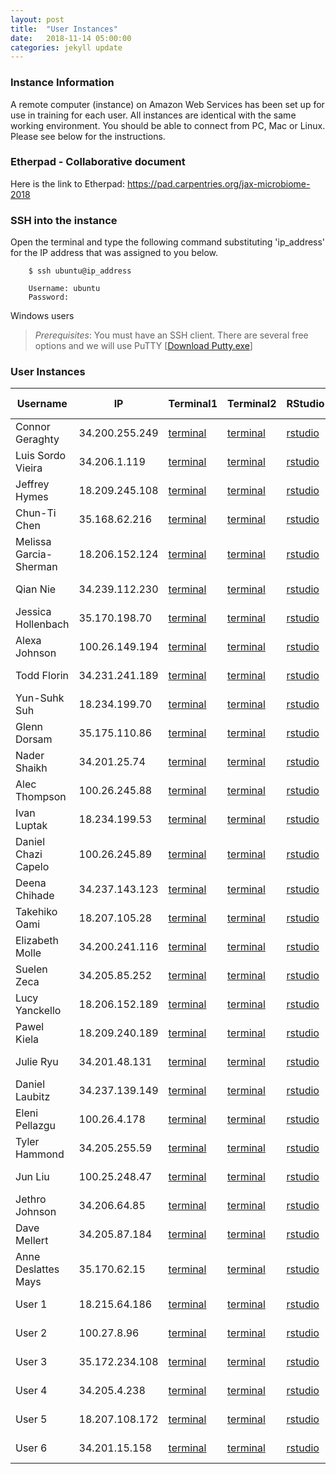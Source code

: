 ```yaml
---
layout: post
title:  "User Instances"
date:   2018-11-14 05:00:00
categories: jekyll update
---
```


### Instance Information

A remote computer (instance) on Amazon Web Services has been set up for use in training for each user. All instances are identical with the same working environment. You should be able to connect from PC, Mac or Linux. Please see below for the instructions.

### Etherpad - Collaborative document
Here is the link to Etherpad: <a href='https://pad.carpentries.org/jax-microbiome-2018' target='_blank'>https://pad.carpentries.org/jax-microbiome-2018</a>


### SSH into the instance

Open the terminal and type the following command substituting 'ip_address' for the IP address that was assigned to you below.

        $ ssh ubuntu@ip_address

        Username: ubuntu
        Password: 

Windows users
> *Prerequisites*: You must have an SSH client. There are several free options and we will use PuTTY [[Download Putty.exe](http://www.chiark.greenend.org.uk/~sgtatham/putty/download.html)]


### User Instances

Username                |  IP              |  Terminal1                                                                      |  Terminal2                                                                      |  RStudio                                                           |  Download Files
------------------------|------------------|---------------------------------------------------------------------------------|---------------------------------------------------------------------------------|--------------------------------------------------------------------|--------------------------------------------------------------------
Connor Geraghty         |  34.200.255.249  |  <a href='http://34.200.255.249:8888/terminals/1' target='_blank'>terminal</a>  |  <a href='http://34.200.255.249:8888/terminals/2' target='_blank'>terminal</a>  |  <a href='http://34.200.255.249:8787' target='_blank'>rstudio</a>  |  <a href='http://34.200.255.249' target='_blank'>download files</a>
Luis Sordo Vieira       |  34.206.1.119    |  <a href='http://34.206.1.119:8888/terminals/1' target='_blank'>terminal</a>    |  <a href='http://34.206.1.119:8888/terminals/2' target='_blank'>terminal</a>    |  <a href='http://34.206.1.119:8787' target='_blank'>rstudio</a>    |  <a href='http://34.206.1.119' target='_blank'>download files</a>
Jeffrey Hymes           |  18.209.245.108  |  <a href='http://18.209.245.108:8888/terminals/1' target='_blank'>terminal</a>  |  <a href='http://18.209.245.108:8888/terminals/2' target='_blank'>terminal</a>  |  <a href='http://18.209.245.108:8787' target='_blank'>rstudio</a>  |  <a href='http://18.209.245.108' target='_blank'>download files</a>
Chun-Ti Chen            |  35.168.62.216   |  <a href='http://35.168.62.216:8888/terminals/1' target='_blank'>terminal</a>   |  <a href='http://35.168.62.216:8888/terminals/2' target='_blank'>terminal</a>   |  <a href='http://35.168.62.216:8787' target='_blank'>rstudio</a>   |  <a href='http://35.168.62.216' target='_blank'>download files</a>
Melissa Garcia-Sherman  |  18.206.152.124  |  <a href='http://18.206.152.124:8888/terminals/1' target='_blank'>terminal</a>  |  <a href='http://18.206.152.124:8888/terminals/2' target='_blank'>terminal</a>  |  <a href='http://18.206.152.124:8787' target='_blank'>rstudio</a>  |  <a href='http://18.206.152.124' target='_blank'>download files</a>
Qian Nie                |  34.239.112.230  |  <a href='http://34.239.112.230:8888/terminals/1' target='_blank'>terminal</a>  |  <a href='http://34.239.112.230:8888/terminals/2' target='_blank'>terminal</a>  |  <a href='http://34.239.112.230:8787' target='_blank'>rstudio</a>  |  <a href='http://34.239.112.230' target='_blank'>download files</a>
Jessica Hollenbach      |  35.170.198.70   |  <a href='http://35.170.198.70:8888/terminals/1' target='_blank'>terminal</a>   |  <a href='http://35.170.198.70:8888/terminals/2' target='_blank'>terminal</a>   |  <a href='http://35.170.198.70:8787' target='_blank'>rstudio</a>   |  <a href='http://35.170.198.70' target='_blank'>download files</a>
Alexa Johnson           |  100.26.149.194  |  <a href='http://100.26.149.194:8888/terminals/1' target='_blank'>terminal</a>  |  <a href='http://100.26.149.194:8888/terminals/2' target='_blank'>terminal</a>  |  <a href='http://100.26.149.194:8787' target='_blank'>rstudio</a>  |  <a href='http://100.26.149.194' target='_blank'>download files</a>
Todd Florin             |  34.231.241.189  |  <a href='http://34.231.241.189:8888/terminals/1' target='_blank'>terminal</a>  |  <a href='http://34.231.241.189:8888/terminals/2' target='_blank'>terminal</a>  |  <a href='http://34.231.241.189:8787' target='_blank'>rstudio</a>  |  <a href='http://34.231.241.189' target='_blank'>download files</a>
Yun-Suhk Suh            |  18.234.199.70   |  <a href='http://18.234.199.70:8888/terminals/1' target='_blank'>terminal</a>   |  <a href='http://18.234.199.70:8888/terminals/2' target='_blank'>terminal</a>   |  <a href='http://18.234.199.70:8787' target='_blank'>rstudio</a>   |  <a href='http://18.234.199.70' target='_blank'>download files</a>
Glenn Dorsam            |  35.175.110.86   |  <a href='http://35.175.110.86:8888/terminals/1' target='_blank'>terminal</a>   |  <a href='http://35.175.110.86:8888/terminals/2' target='_blank'>terminal</a>   |  <a href='http://35.175.110.86:8787' target='_blank'>rstudio</a>   |  <a href='http://35.175.110.86' target='_blank'>download files</a>
Nader Shaikh            |  34.201.25.74    |  <a href='http://34.201.25.74:8888/terminals/1' target='_blank'>terminal</a>    |  <a href='http://34.201.25.74:8888/terminals/2' target='_blank'>terminal</a>    |  <a href='http://34.201.25.74:8787' target='_blank'>rstudio</a>    |  <a href='http://34.201.25.74' target='_blank'>download files</a>
Alec Thompson           |  100.26.245.88   |  <a href='http://100.26.245.88:8888/terminals/1' target='_blank'>terminal</a>   |  <a href='http://100.26.245.88:8888/terminals/2' target='_blank'>terminal</a>   |  <a href='http://100.26.245.88:8787' target='_blank'>rstudio</a>   |  <a href='http://100.26.245.88' target='_blank'>download files</a>
Ivan Luptak             |  18.234.199.53   |  <a href='http://18.234.199.53:8888/terminals/1' target='_blank'>terminal</a>   |  <a href='http://18.234.199.53:8888/terminals/2' target='_blank'>terminal</a>   |  <a href='http://18.234.199.53:8787' target='_blank'>rstudio</a>   |  <a href='http://18.234.199.53' target='_blank'>download files</a>
Daniel Chazi Capelo     |  100.26.245.89   |  <a href='http://100.26.245.89:8888/terminals/1' target='_blank'>terminal</a>   |  <a href='http://100.26.245.89:8888/terminals/2' target='_blank'>terminal</a>   |  <a href='http://100.26.245.89:8787' target='_blank'>rstudio</a>   |  <a href='http://100.26.245.89' target='_blank'>download files</a>
Deena Chihade           |  34.237.143.123  |  <a href='http://34.237.143.123:8888/terminals/1' target='_blank'>terminal</a>  |  <a href='http://34.237.143.123:8888/terminals/2' target='_blank'>terminal</a>  |  <a href='http://34.237.143.123:8787' target='_blank'>rstudio</a>  |  <a href='http://34.237.143.123' target='_blank'>download files</a>
Takehiko Oami           |  18.207.105.28   |  <a href='http://18.207.105.28:8888/terminals/1' target='_blank'>terminal</a>   |  <a href='http://18.207.105.28:8888/terminals/2' target='_blank'>terminal</a>   |  <a href='http://18.207.105.28:8787' target='_blank'>rstudio</a>   |  <a href='http://18.207.105.28' target='_blank'>download files</a>
Elizabeth Molle         |  34.200.241.116  |  <a href='http://34.200.241.116:8888/terminals/1' target='_blank'>terminal</a>  |  <a href='http://34.200.241.116:8888/terminals/2' target='_blank'>terminal</a>  |  <a href='http://34.200.241.116:8787' target='_blank'>rstudio</a>  |  <a href='http://34.200.241.116' target='_blank'>download files</a>
Suelen Zeca             |  34.205.85.252   |  <a href='http://34.205.85.252:8888/terminals/1' target='_blank'>terminal</a>   |  <a href='http://34.205.85.252:8888/terminals/2' target='_blank'>terminal</a>   |  <a href='http://34.205.85.252:8787' target='_blank'>rstudio</a>   |  <a href='http://34.205.85.252' target='_blank'>download files</a>
Lucy Yanckello          |  18.206.152.189  |  <a href='http://18.206.152.189:8888/terminals/1' target='_blank'>terminal</a>  |  <a href='http://18.206.152.189:8888/terminals/2' target='_blank'>terminal</a>  |  <a href='http://18.206.152.189:8787' target='_blank'>rstudio</a>  |  <a href='http://18.206.152.189' target='_blank'>download files</a>
Pawel Kiela             |  18.209.240.189  |  <a href='http://18.209.240.189:8888/terminals/1' target='_blank'>terminal</a>  |  <a href='http://18.209.240.189:8888/terminals/2' target='_blank'>terminal</a>  |  <a href='http://18.209.240.189:8787' target='_blank'>rstudio</a>  |  <a href='http://18.209.240.189' target='_blank'>download files</a>
Julie Ryu               |  34.201.48.131   |  <a href='http://34.201.48.131:8888/terminals/1' target='_blank'>terminal</a>   |  <a href='http://34.201.48.131:8888/terminals/2' target='_blank'>terminal</a>   |  <a href='http://34.201.48.131:8787' target='_blank'>rstudio</a>   |  <a href='http://34.201.48.131' target='_blank'>download files</a>
Daniel Laubitz          |  34.237.139.149  |  <a href='http://34.237.139.149:8888/terminals/1' target='_blank'>terminal</a>  |  <a href='http://34.237.139.149:8888/terminals/2' target='_blank'>terminal</a>  |  <a href='http://34.237.139.149:8787' target='_blank'>rstudio</a>  |  <a href='http://34.237.139.149' target='_blank'>download files</a>
Eleni Pellazgu          |  100.26.4.178    |  <a href='http://100.26.4.178:8888/terminals/1' target='_blank'>terminal</a>    |  <a href='http://100.26.4.178:8888/terminals/2' target='_blank'>terminal</a>    |  <a href='http://100.26.4.178:8787' target='_blank'>rstudio</a>    |  <a href='http://100.26.4.178' target='_blank'>download files</a>
Tyler Hammond           |  34.205.255.59   |  <a href='http://34.205.255.59:8888/terminals/1' target='_blank'>terminal</a>   |  <a href='http://34.205.255.59:8888/terminals/2' target='_blank'>terminal</a>   |  <a href='http://34.205.255.59:8787' target='_blank'>rstudio</a>   |  <a href='http://34.205.255.59' target='_blank'>download files</a>
Jun Liu                 |  100.25.248.47   |  <a href='http://100.25.248.47:8888/terminals/1' target='_blank'>terminal</a>   |  <a href='http://100.25.248.47:8888/terminals/2' target='_blank'>terminal</a>   |  <a href='http://100.25.248.47:8787' target='_blank'>rstudio</a>   |  <a href='http://100.25.248.47' target='_blank'>download files</a>
Jethro Johnson          |  34.206.64.85    |  <a href='http://34.206.64.85:8888/terminals/1' target='_blank'>terminal</a>    |  <a href='http://34.206.64.85:8888/terminals/2' target='_blank'>terminal</a>    |  <a href='http://34.206.64.85:8787' target='_blank'>rstudio</a>    |  <a href='http://34.206.64.85' target='_blank'>download files</a>
Dave Mellert            |  34.205.87.184   |  <a href='http://34.205.87.184:8888/terminals/1' target='_blank'>terminal</a>   |  <a href='http://34.205.87.184:8888/terminals/2' target='_blank'>terminal</a>   |  <a href='http://34.205.87.184:8787' target='_blank'>rstudio</a>   |  <a href='http://34.205.87.184' target='_blank'>download files</a>
Anne Deslattes Mays     |  35.170.62.15    |  <a href='http://35.170.62.15:8888/terminals/1' target='_blank'>terminal</a>    |  <a href='http://35.170.62.15:8888/terminals/2' target='_blank'>terminal</a>    |  <a href='http://35.170.62.15:8787' target='_blank'>rstudio</a>    |  <a href='http://35.170.62.15' target='_blank'>download files</a>
User 1                  |  18.215.64.186   |  <a href='http://18.215.64.186:8888/terminals/1' target='_blank'>terminal</a>   |  <a href='http://18.215.64.186:8888/terminals/2' target='_blank'>terminal</a>   |  <a href='http://18.215.64.186:8787' target='_blank'>rstudio</a>   |  <a href='http://18.215.64.186' target='_blank'>download files</a>
User 2                  |  100.27.8.96     |  <a href='http://100.27.8.96:8888/terminals/1' target='_blank'>terminal</a>     |  <a href='http://100.27.8.96:8888/terminals/2' target='_blank'>terminal</a>     |  <a href='http://100.27.8.96:8787' target='_blank'>rstudio</a>     |  <a href='http://100.27.8.96' target='_blank'>download files</a>
User 3                  |  35.172.234.108  |  <a href='http://35.172.234.108:8888/terminals/1' target='_blank'>terminal</a>  |  <a href='http://35.172.234.108:8888/terminals/2' target='_blank'>terminal</a>  |  <a href='http://35.172.234.108:8787' target='_blank'>rstudio</a>  |  <a href='http://35.172.234.108' target='_blank'>download files</a>
User 4                  |  34.205.4.238    |  <a href='http://34.205.4.238:8888/terminals/1' target='_blank'>terminal</a>    |  <a href='http://34.205.4.238:8888/terminals/2' target='_blank'>terminal</a>    |  <a href='http://34.205.4.238:8787' target='_blank'>rstudio</a>    |  <a href='http://34.205.4.238' target='_blank'>download files</a>
User 5                  |  18.207.108.172  |  <a href='http://18.207.108.172:8888/terminals/1' target='_blank'>terminal</a>  |  <a href='http://18.207.108.172:8888/terminals/2' target='_blank'>terminal</a>  |  <a href='http://18.207.108.172:8787' target='_blank'>rstudio</a>  |  <a href='http://18.207.108.172' target='_blank'>download files</a>
User 6                  |  34.201.15.158   |  <a href='http://34.201.15.158:8888/terminals/1' target='_blank'>terminal</a>   |  <a href='http://34.201.15.158:8888/terminals/2' target='_blank'>terminal</a>   |  <a href='http://34.201.15.158:8787' target='_blank'>rstudio</a>   |  <a href='http://34.201.15.158' target='_blank'>download files</a>


